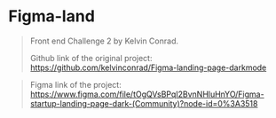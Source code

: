 # Figma-land

>Front end Challenge 2 by Kelvin Conrad.
>
>Github link of the original project: https://github.com/kelvinconrad/Figma-landing-page-darkmode

>Figma link of the project: https://www.figma.com/file/tOgQVsBPqI2BvnNHluHnYO/Figma-startup-landing-page-dark-(Community)?node-id=0%3A3518



